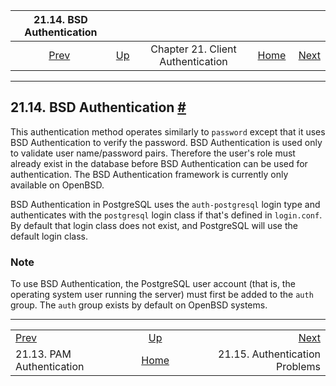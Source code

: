 

|              21.14. BSD Authentication             |                                                                      |                                   |                                                       |                                                                               |
| :------------------------------------------------: | :------------------------------------------------------------------- | :-------------------------------: | ----------------------------------------------------: | ----------------------------------------------------------------------------: |
| [Prev](auth-pam.html "21.13. PAM Authentication")  | [Up](client-authentication.html "Chapter 21. Client Authentication") | Chapter 21. Client Authentication | [Home](index.html "PostgreSQL 17devel Documentation") |  [Next](client-authentication-problems.html "21.15. Authentication Problems") |

***

## 21.14. BSD Authentication [#](#AUTH-BSD)

This authentication method operates similarly to `password` except that it uses BSD Authentication to verify the password. BSD Authentication is used only to validate user name/password pairs. Therefore the user's role must already exist in the database before BSD Authentication can be used for authentication. The BSD Authentication framework is currently only available on OpenBSD.

BSD Authentication in PostgreSQL uses the `auth-postgresql` login type and authenticates with the `postgresql` login class if that's defined in `login.conf`. By default that login class does not exist, and PostgreSQL will use the default login class.

### Note

To use BSD Authentication, the PostgreSQL user account (that is, the operating system user running the server) must first be added to the `auth` group. The `auth` group exists by default on OpenBSD systems.

***

|                                                    |                                                                      |                                                                               |
| :------------------------------------------------- | :------------------------------------------------------------------: | ----------------------------------------------------------------------------: |
| [Prev](auth-pam.html "21.13. PAM Authentication")  | [Up](client-authentication.html "Chapter 21. Client Authentication") |  [Next](client-authentication-problems.html "21.15. Authentication Problems") |
| 21.13. PAM Authentication                          |         [Home](index.html "PostgreSQL 17devel Documentation")        |                                                21.15. Authentication Problems |
